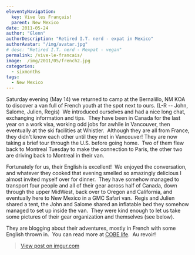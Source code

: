 ```yaml
---
eleventyNavigation:
  key: Vive les Français!
  parent: New Mexico
date: 2011-05-24
author: "Glenn"
authorDescription: "Retired I.T. nerd - expat in Mexico"
authorAvatar: "/img/avatar.jpg"
# desc: "Retired I.T. nerd - Mexpat - vegan"
permalink: /vive-le-francais/
image:  /img/2011/05/french2.jpg
categories:
  - sixmonths
tags:
  - New Mexico
---
```

Saturday evening (May 14) we returned to camp at the Bernalillo, NM KOA to discover a van full of French youth at the spot next to ours. (L-R -- John, Salome, Julien, Regis)  We introduced ourselves and had a nice long chat, exchanging information and tips.  They have been in Canada for the last year on a work visa, working odd jobs for awhile in Vancouver, then eventually at the ski facilities at Whistler.  Although they are all from France, they didn't know each other until they met in Vancouver! They are now taking a brief tour through the U.S. before going home.  Two of them flew back to Montreal Tuesday to make the connection to Paris, the other two are driving back to Montreal in their van.

Fortunately for us, their English is excellent!  We enjoyed the conversation, and whatever they cooked that evening smelled so amazingly delicious I almost invited myself over for dinner.  They have somehow managed to transport four people and all of their gear across half of Canada, down through the upper MidWest, back over to Oregon and California, and eventually here to New Mexico in a GMC Safari van.  Regis and Julien shared a tent, the John and Salome shared an inflatable bed they somehow managed to set up inside the van.  They were kind enough to let us take some pictures of their gear organization and themselves (see below).

They are blogging about their adventures, mostly in French with some English thrown in.  You can read more at <a title="COBElife's Great Adventure" href="https://www.travelpod.com/travel-blog/cobelife/1/tpod.html" target="_blank">COBE life</a>.  Au revoir!

<blockquote class="imgur-embed-pub" lang="en" data-id="a/SoYcO"><a href="//imgur.com/a/SoYcO">View post on imgur.com</a></blockquote><script async src="//s.imgur.com/min/embed.js" charset="utf-8"></script>